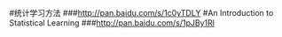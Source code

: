#统计学习方法
###http://pan.baidu.com/s/1c0yTDLY
#An Introduction to Statistical Learning
###http://pan.baidu.com/s/1pJBy1Rl
